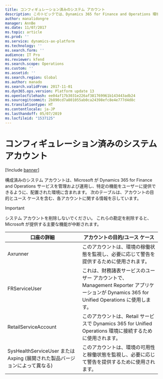 ```yaml
---
title: コンフィギュレーション済みのシステム アカウント
description: このトピックでは、Dynamics 365 for Finance and Operations 環境で事前設定されているシステム アカウントについて説明します。
author: manalidongre
manager: AnnBe
ms.date: 11/07/2017
ms.topic: article
ms.prod: ''
ms.service: dynamics-ax-platform
ms.technology: ''
ms.search.form: ''
audience: IT Pro
ms.reviewer: kfend
ms.search.scope: Operations
ms.custom: ''
ms.assetid: ''
ms.search.region: Global
ms.author: manado
ms.search.validFrom: 2017-11-01
ms.dyn365.ops.version: Platform update 13
ms.openlocfilehash: ee04af17b3031e226af381769961b143443adb24
ms.sourcegitcommit: 2b890cd7a801055ab0ca24398efc8e4e777d4d8c
ms.translationtype: HT
ms.contentlocale: ja-JP
ms.lasthandoff: 05/07/2019
ms.locfileid: "1537125"
---
```

# <a name="preconfigured-system-accounts"></a>コンフィギュレーション済みのシステム アカウント

[!include [banner](../includes/banner.md)]

構成済みのシステム アカウントは、Microsoft が Dynamics 365 for Finance and Operations サービスを管理および運用し、特定の機能をユーザーに提供できるように、配置された環境に含まれます。 次のテーブルは、アカウントの目的とユース ケースを含む、各アカウントに関する情報を示しています。  

> [!IMPORTANT] 
> システム アカウントを削除しないでください。 これらの勘定を削除すると、Microsoft が提供する主要な機能が中断されます。

|                               口座の詳細                               |                                                                    アカウントの目的/ユース ケース                                                                    |
|----------------------------------------------------------------------------|-----------------------------------------------------------------------------------------------------------------------------------------------------------------------|
|                                  Axrunner                                  |                                   このアカウントは、環境の稼働状態を監視し、必要に応じて警告を提供するために使用されます。                                    |
|                               FRServiceUser                                | これは、財務諸表サービスのユーザー アカウントで、Management Reporter アプリケーションが Dynamics 365 for Unified Operations に使用します。 |
|                            RetailServiceAccount                            |                              このアカウントは、Retail サービスで Dynamics 365 for Unified Operations 環境に接続するために使用されます。                              |
| SysHealthServiceUser または Axping (展開された製品バージョンによって異なる) |                           このアカウントは、環境の可用性と稼働状態を監視し、必要に応じて警告を提供するために使用されます。                           |


